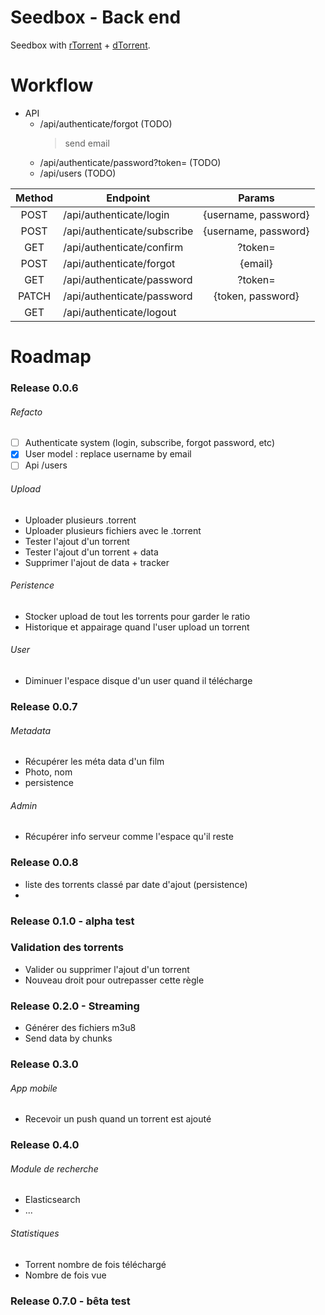 # Seedbox - Back end

Seedbox with [rTorrent](https://github.com/MaximeMaillet/rtorrent-daemon) + [dTorrent](https://github.com/MaximeMaillet/dtorrent).


# Workflow

* API
  * /api/authenticate/forgot (TODO)
    > send email
  * /api/authenticate/password?token= (TODO)
  * /api/users (TODO)

| Method | Endpoint                    | Params        |
|:------:| --------------------------- |:-------------:|
| POST   | /api/authenticate/login     | {username, password} |
| POST   | /api/authenticate/subscribe | {username, password} |
| GET    | /api/authenticate/confirm   | ?token= |
| POST   | /api/authenticate/forgot    | {email} |
| GET    | /api/authenticate/password  | ?token= |
| PATCH  | /api/authenticate/password  | {token, password} |
| GET    | /api/authenticate/logout    | |



# Roadmap

### Release 0.0.6

###### Refacto

* [ ] Authenticate system (login, subscribe, forgot password, etc)
* [x] User model : replace username by email
* [ ] Api /users

###### Upload

* Uploader plusieurs .torrent
* Uploader plusieurs fichiers avec le .torrent
* Tester l'ajout d'un torrent
* Tester l'ajout d'un torrent + data
* Supprimer l'ajout de data + tracker

###### Peristence

* Stocker upload de tout les torrents pour garder le ratio
* Historique et appairage quand l'user upload un torrent

###### User

* Diminuer l'espace disque d'un user quand il télécharge



### Release 0.0.7

###### Metadata

* Récupérer les méta data d'un film
* Photo, nom
* persistence

###### Admin

* Récupérer info serveur comme l'espace qu'il reste



### Release 0.0.8

* liste des torrents classé par date d'ajout (persistence)
* 



### Release 0.1.0 - alpha test

### Validation des torrents

* Valider ou supprimer l'ajout d'un torrent
* Nouveau droit pour outrepasser cette règle



### Release 0.2.0 - Streaming

* Générer des fichiers m3u8
* Send data by chunks



### Release 0.3.0

###### App mobile

* Recevoir un push quand un torrent est ajouté



### Release 0.4.0

###### Module de recherche

* Elasticsearch 
* ...

###### Statistiques

* Torrent nombre de fois téléchargé
* Nombre de fois vue


### Release 0.7.0 - bêta test